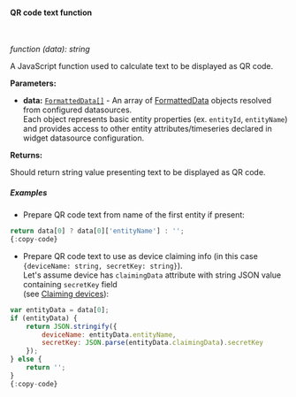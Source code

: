 #### QR code text function

<div class="divider"></div>
<br/>

*function (data): string*

A JavaScript function used to calculate text to be displayed as QR code.

**Parameters:**

<ul>
  <li><b>data:</b> <code><a href="https://github.com/winstarcloud/winstarcloud/blob/5bb6403407aa4898084832d6698aa9ea6d484889/ui-ngx/src/app/modules/home/components/widget/lib/maps/map-models.ts#L108" target="_blank">FormattedData[]</a></code> - An array of <a href="https://github.com/winstarcloud/winstarcloud/blob/5bb6403407aa4898084832d6698aa9ea6d484889/ui-ngx/src/app/modules/home/components/widget/lib/maps/map-models.ts#L108" target="_blank">FormattedData</a> objects resolved from configured datasources.<br/>
     Each object represents basic entity properties (ex. <code>entityId</code>, <code>entityName</code>)<br/>and provides access to other entity attributes/timeseries declared in widget datasource configuration.
  </li>
</ul>

**Returns:**

Should return string value presenting text to be displayed as QR code.

<div class="divider"></div>

##### Examples

* Prepare QR code text from name of the first entity if present:

```javascript
return data[0] ? data[0]['entityName'] : '';
{:copy-code}
```

<ul>
<li>
Prepare QR code text to use as device claiming info (in this case <code>{deviceName: string, secretKey: string}</code>).<br>
Let's assume device has <code>claimingData</code> attribute with string JSON value containing <code>secretKey</code> field<br>
(see <a target="_blank" href="${siteBaseUrl}/docs${docPlatformPrefix}/user-guide/claiming-devices/">Claiming devices</a>):
</li>
</ul>

```javascript
var entityData = data[0];
if (entityData) {
    return JSON.stringify({
        deviceName: entityData.entityName,
        secretKey: JSON.parse(entityData.claimingData).secretKey
    });
} else {
    return '';
}
{:copy-code}
```

<br>
<br>
